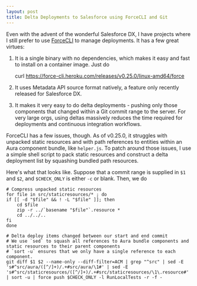 ```yaml
---
layout: post
title: Delta Deployments to Salesforce using ForceCLI and Git
---
```


Even with the advent of the wonderful Salesforce DX, I have projects where I still prefer to use [ForceCLI](https://github.com/ForceCLI/force) to manage deployments. It has a few great virtues:

 1. It is a single binary with no dependencies, which makes it easy and fast to install on a container image. Just do 

      curl https://force-cli.heroku.com/releases/v0.25.0/linux-amd64/force

 2. It uses Metadata API source format natively, a feature only recently released for Salesforce DX.
 3. It makes it very easy to do delta deployments - pushing only those components that changed within a Git commit range to the server. For very large orgs, using deltas massively reduces the time required for deployments and continuous integration workflows.

ForceCLI has a few issues, though. As of v0.25.0, it struggles with unpacked static resources and with path references to entities within an Aura component bundle, like `helper.js`. To patch around those issues, I use a simple shell script to pack static resources and construct a delta deployment list by squashing bundled path resources.

Here's what that looks like. Suppose that a commit range is supplied in `$1` and `$2`, and `$CHECK_ONLY` is either `-c` or blank. Then, we do

    # Compress unpacked static resources
    for file in src/staticresources/* ; do 
    if [[ -d "$file" && ! -L "$file" ]]; then
        cd $file
        zip -r ../`basename "$file"`.resource *
        cd ../../..
    fi
    done

    # Delta deploy items changed between our start and end commit
    # We use `sed` to squash all references to Aura bundle components and static resources to their parent components
    # `sort -u` ensures that we only have a single reference to each component.
    git diff $1 $2 --name-only --diff-filter=ACM | grep "^src" | sed -E 's#^src/aura/([^/]+)/.+#src/aura/\1#' | sed -E 's#^src/staticresources/([^/]+)/.+#src/staticresources/\1\.resource#' | sort -u | force push $CHECK_ONLY -l RunLocalTests -r -f -

